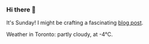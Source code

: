 ### Hi there :wave:

It's Sunday! I might be crafting a fascinating [blog post](https://benjaminwuethrich.dev).

Weather in Toronto: partly cloudy, at -4°C.
